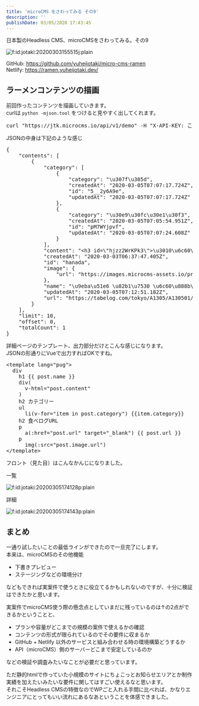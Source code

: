 ```yaml
---
title: 'microCMS をさわってみる その9'
description: ''
publishDate: 03/05/2020 17:43:45
---
```


<p>日本製のHeadless CMS、microCMSをさわってみる。その9</p>

<p><span itemscope itemtype="http://schema.org/Photograph"><img src="https://cdn-ak.f.st-hatena.com/images/fotolife/j/jotaki/20200303/20200303155515.jpg" alt="f:id:jotaki:20200303155515j:plain" title="f:id:jotaki:20200303155515j:plain" class="hatena-fotolife" itemprop="image"></span></p>

<p>GitHub: <a href="https://github.com/yuheijotaki/micro-cms-ramen">https://github.com/yuheijotaki/micro-cms-ramen</a><br />
Netlify: <a href="https://ramen.yuheijotaki.dev/">https://ramen.yuheijotaki.dev/</a></p>

<h2>ラーメンコンテンツの描画</h2>

<p>前回作ったコンテンツを描画していきます。<br />
curlは <code>python -mjson.tool</code> をつけると見やすく出してくれます。</p>

<pre class="code bash" data-lang="bash" data-unlink>curl &#34;https://jtk.microcms.io/api/v1/demo&#34; -H &#34;X-API-KEY: ここにAPIキー&#34; | python -mjson.tool</pre>

<p>JSONの中身は下記のような感じ</p>

<pre class="code lang-json" data-lang="json" data-unlink><span class="synSpecial">{</span>
    &quot;<span class="synStatement">contents</span>&quot;: <span class="synSpecial">[</span>
        <span class="synSpecial">{</span>
            &quot;<span class="synStatement">category</span>&quot;: <span class="synSpecial">[</span>
                <span class="synSpecial">{</span>
                    &quot;<span class="synStatement">category</span>&quot;: &quot;<span class="synSpecial">\u307f\u305d</span>&quot;,
                    &quot;<span class="synStatement">createdAt</span>&quot;: &quot;<span class="synConstant">2020-03-05T07:07:17.724Z</span>&quot;,
                    &quot;<span class="synStatement">id</span>&quot;: &quot;<span class="synConstant">5__2y6A9e</span>&quot;,
                    &quot;<span class="synStatement">updatedAt</span>&quot;: &quot;<span class="synConstant">2020-03-05T07:07:17.724Z</span>&quot;
                <span class="synSpecial">}</span>,
                <span class="synSpecial">{</span>
                    &quot;<span class="synStatement">category</span>&quot;: &quot;<span class="synSpecial">\u30e9\u30fc\u30e1\u30f3</span>&quot;,
                    &quot;<span class="synStatement">createdAt</span>&quot;: &quot;<span class="synConstant">2020-03-05T07:05:54.951Z</span>&quot;,
                    &quot;<span class="synStatement">id</span>&quot;: &quot;<span class="synConstant">pM7WYjpvf</span>&quot;,
                    &quot;<span class="synStatement">updatedAt</span>&quot;: &quot;<span class="synConstant">2020-03-05T07:07:24.608Z</span>&quot;
                <span class="synSpecial">}</span>
            <span class="synSpecial">]</span>,
            &quot;<span class="synStatement">content</span>&quot;: &quot;<span class="synConstant">&lt;h3 id=</span><span class="synSpecial">\&quot;</span><span class="synConstant">hjzz2WrKPk3</span><span class="synSpecial">\&quot;</span><span class="synConstant">&gt;</span><span class="synSpecial">\u3010\u6c60\u888b</span><span class="synConstant"> </span><span class="synSpecial">\u5473\u564c\u30e9\u30fc\u30e1\u30f3\u3011</span><span class="synConstant">&lt;/h3&gt;&lt;p&gt;</span><span class="synSpecial">\u30b7\u30c3\u30ab\u30ea\u3068\u3057\u305f\u6b6f\u5fdc\u3048\u306e\u9eba\u306f\u6fc3\u539a\u5473\u564c\u30b9\u30fc\u30d7\u3068\u76f8\u6027\u629c\u7fa4\u3067\u3059\u3002</span><span class="synConstant">&lt;/p&gt;</span>&quot;,
            &quot;<span class="synStatement">createdAt</span>&quot;: &quot;<span class="synConstant">2020-03-03T06:37:47.405Z</span>&quot;,
            &quot;<span class="synStatement">id</span>&quot;: &quot;<span class="synConstant">hanada</span>&quot;,
            &quot;<span class="synStatement">image</span>&quot;: <span class="synSpecial">{</span>
                &quot;<span class="synStatement">url</span>&quot;: &quot;<span class="synConstant">https://images.microcms-assets.io/protected/ap-northeast-1:ab97ca46-b946-408b-917a-fae46b705181/service/jtk/media/FireShot%20Capture%20062%20-%20%E9%BA%BA%E5%87%A6%20%E8%8A%B1%E7%94%B0%20%E6%B1%A0%E8%A2%8B%E5%BA%97%20-%20%E6%B1%A0%E8%A2%8B_%E3%83%A9%E3%83%BC%E3%83%A1%E3%83%B3%20%5B%E9%A3%9F%E3%81%B8%E3%82%99%E3%83%AD%E3%82%AF%E3%82%99%5D%20-%20tabelog.com.png</span>&quot;
            <span class="synSpecial">}</span>,
            &quot;<span class="synStatement">name</span>&quot;: &quot;<span class="synSpecial">\u9eba\u51e6</span><span class="synConstant"> </span><span class="synSpecial">\u82b1\u7530</span><span class="synConstant"> </span><span class="synSpecial">\u6c60\u888b\u5e97</span>&quot;,
            &quot;<span class="synStatement">updatedAt</span>&quot;: &quot;<span class="synConstant">2020-03-05T07:12:51.182Z</span>&quot;,
            &quot;<span class="synStatement">url</span>&quot;: &quot;<span class="synConstant">https://tabelog.com/tokyo/A1305/A130501/13109890/</span>&quot;
        <span class="synSpecial">}</span>
    <span class="synSpecial">]</span>,
    &quot;<span class="synStatement">limit</span>&quot;: <span class="synConstant">10</span>,
    &quot;<span class="synStatement">offset</span>&quot;: <span class="synConstant">0</span>,
    &quot;<span class="synStatement">totalCount</span>&quot;: <span class="synConstant">1</span>
<span class="synSpecial">}</span>
</pre>

<p>詳細ページのテンプレート、出力部分だけとこんな感じになります。<br />
JSONの形通りにVueで出力すればOKですね。</p>

<pre class="code lang-javascript" data-lang="javascript" data-unlink>&lt;template lang=<span class="synConstant">&quot;pug&quot;</span>&gt;
  div
    h1 <span class="synIdentifier">{{</span> post.name <span class="synIdentifier">}}</span>
    div(
      v-html=<span class="synConstant">&quot;post.content&quot;</span>
    )
    h2 カテゴリー
    ul
      li(v-<span class="synStatement">for</span>=<span class="synConstant">&quot;item in post.category&quot;</span>) <span class="synIdentifier">{{</span>item.category<span class="synIdentifier">}}</span>
    h2 食べログURL
    p
      a(:href=<span class="synConstant">&quot;post.url&quot;</span> target=<span class="synConstant">&quot;_blank&quot;</span>) <span class="synIdentifier">{{</span> post.url <span class="synIdentifier">}}</span>
    p
      img(:src=<span class="synConstant">&quot;post.image.url&quot;</span>)
&lt;/template&gt;
</pre>

<p>フロント（見た目）はこんなかんじになりました。</p>

<p>一覧</p>

<p><span itemscope itemtype="http://schema.org/Photograph"><img src="/images/hatena/20200305174128.png" alt="f:id:jotaki:20200305174128p:plain" title="f:id:jotaki:20200305174128p:plain" class="hatena-fotolife" itemprop="image"></span></p>

<p>詳細</p>

<p><span itemscope itemtype="http://schema.org/Photograph"><img src="/images/hatena/20200305174143.png" alt="f:id:jotaki:20200305174143p:plain" title="f:id:jotaki:20200305174143p:plain" class="hatena-fotolife" itemprop="image"></span></p>

<h2>まとめ</h2>

<p>一通り試したいことの最低ラインができたので一旦完了にします。<br />
本来は、microCMSのその他機能</p>

<ul>
<li>下書きプレビュー</li>
<li>ステージングなどの環境分け</li>
</ul>

<p>などもできれば実案件で使うときに役立てるかもしれないのですが、十分に検証はできたかと思います。</p>

<p>実案件でmicroCMS使う際の懸念点としていまだに残っているのは↑の2点ができるかということと、</p>

<ul>
<li>プランや容量がどこまでの規模の案件で使えるかの確認</li>
<li>コンテンツの形式が限られているのでその要件に収まるか</li>
<li>GitHub + Netlify 以外のサービスと組み合わせる時の環境構築どうするか</li>
<li>API（microCMS）側のサーバーどこまで安定しているのか</li>
</ul>

<p>などの検証や調査みたいなことが必要だと思っています。</p>

<p>ただ静的htmlで作っていた小規模のサイトにちょこっとお知らせエリアとか制作実績を加えたいみたいな要件に関してはすごい使えるなと思います。<br />
それこそHeadless CMSの特徴なのでWPごと入れる手間に比べれば、かなりエンジニアにとってもいい流れにあるなあということを体感できました。</p>
